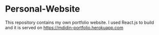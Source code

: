 # Personal-Website

This repository contains my own portfolio website. I used React.js to build and it is served on https://mdidin-portfolio.herokuapp.com
